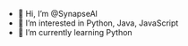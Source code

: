 - 👋 Hi, I’m @SynapseAl
- 👀 I’m interested in Python, Java, JavaScript
- 🌱 I’m currently learning Python

